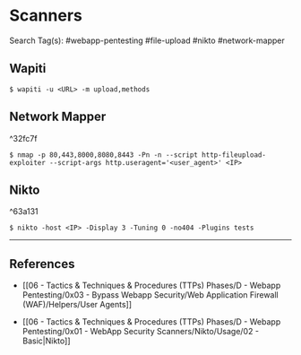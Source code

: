 # Scanners

Search Tag(s): #webapp-pentesting #file-upload #nikto #network-mapper

## Wapiti

```
$ wapiti -u <URL> -m upload,methods
```

## Network Mapper

^32fc7f

```
$ nmap -p 80,443,8000,8080,8443 -Pn -n --script http-fileupload-exploiter --script-args http.useragent='<user_agent>' <IP>
```

## Nikto

^63a131

```
$ nikto -host <IP> -Display 3 -Tuning 0 -no404 -Plugins tests
```

---
## References

- [[06 - Tactics & Techniques & Procedures (TTPs) Phases/D - Webapp Pentesting/0x03 - Bypass Webapp Security/Web Application Firewall (WAF)/Helpers/User Agents]]

- [[06 - Tactics & Techniques & Procedures (TTPs) Phases/D - Webapp Pentesting/0x01 - WebApp Security Scanners/Nikto/Usage/02 - Basic|Nikto]]